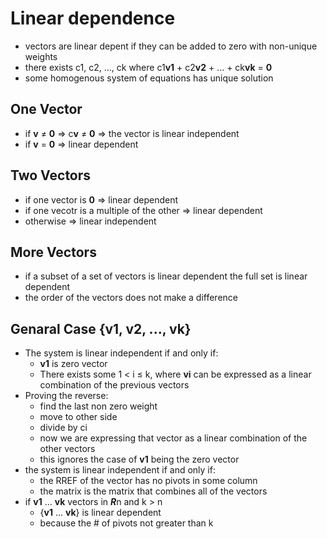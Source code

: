 # Linear dependence
+ vectors are linear depent if they can be added to zero with non-unique weights
+ there exists c1, c2, ..., ck where c1**v1** + c2**v2** + ... + ck**vk** = **0**
+ some homogenous system of equations has unique solution

## One Vector
+ if **v** ≠ **0** => c**v** ≠ **0** => the vector is linear independent
+ if **v** = **0** => linear dependent

## Two Vectors
+ if one vector is **0** => linear dependent
+ if one vecotr is a multiple of the other => linear dependent
+ otherwise => linear independent

## More Vectors
+ if a subset of a set of vectors is linear dependent the full set is linear dependent
+ the order of the vectors does not make a difference

## Genaral Case {v1, v2, ..., vk}
+ The system is linear independent if and only if:
    + **v1** is zero vector
    + There exists some 1 < i ≤ k, where **vi** can be expressed as a linear combination of the previous vectors
+ Proving the reverse:
    + find the last non zero weight
    + move to other side
    + divide by ci
    + now we are expressing that vector as a linear combination of the other vectors
    + this ignores the case of **v1** being the zero vector
+ the system is linear independent if and only if:
    + the RREF of the vector has no pivots in some column
    + the matrix is the matrix that combines all of the vectors
+ if **v1** ... **vk** vectors in ***R***n and k > n
    + {**v1** ... **vk**} is linear dependent
    + because the # of pivots not greater than k


